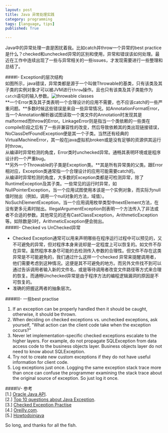 ```yaml
---
layout: post
title: Java 异常处理实践
category: programming
tags: [language, tips]
published: True

---
```


Java中的异常处理一直是困扰着我。比如catch并throw一个异常的best practice是什么？checked和unchecked异常的区别和使用，异常和错误该如何处理。最近在工作中连续出现了一些与异常相关的一些issues，才发现需要进行一些整理和总结了。  

<!--more-->
####I- Exception的层次结构  
如图所示，java错误，异常类都是源于一个叫做Throwable的基类，只有该类及其子类的实例对象才可以被JVM进行`throw`操作。且也只有该类及其子类能作为`catch`语句的输入参数。![throwable classes]({{site.cdnurl}}/assets/img/post/java_exception.png)    
**一个Error类及其子类表明一个合理设计的应用不需要，也不应该catch的一些严重问题。**多数时候这些错误是来自一些异常情况。如AnnotationFormatError，当一个Annotation解析器试图读取一个类文件的Annotation时发现其是malformed而throw的Error。LinkageError则是指当一个类依赖的一些类在compile阶段之后有了一些非兼容性的改变，然后导致依赖其的类出现链接错误，NoClassDefFoundException便是其一个子类。当然还有经典的VirtualMachineError，其一般在java虚拟机broken或是没有足够的资源供其运行时throw。   
从编译时异常检测的角度，Error类时unchecked异常。通畅其表明环境或是程序设计的一个严重bug。  
**另外一个Throwable的子类是Exception类。**其是所有异常类的父类。跟Error相对应，Exception类通常指一个合理设计的应用可能需要catch的。  
从编译时异常检测的角度，大多数的Exception类都是可检测异常，除了RuntimeException及其子类。一些常见的运行时异常，如NullPointerException，当一个应用试图使用本该是一个实例对象，而实际为null值时抛出（例如，调用一个null对象的方法，域值）。NoSuchElementException，当一个应用调用枚举类型中nextElement方法，在没有更多元素时抛出。IllegalArgumentException则表明一个方法传入了非法或者不合适的参数。其他常见的还有CastClassException，ArithmeticException等。如除数是0时，ArithmeticException便会抛出。    
####II- Checked vs UnChecked异常   
* Checked Exception通常可以用来声明哪些在程序运行过程中可以预见的，又不可避免的异常，但对程序本身来说却是一定程度上可以恢复的。如文件不存在异常。虽然程序本身尽可能的去检测传入参数的合理性。但文件不存在这类异常是不可能避免的，我们通过什么这样一个checked 异常来提醒调用者，他们需要考虑到这种情况。这便是其不可避免的地方。而另外文件找不到可以通过告诉调用者输入新的文件名，或是等待调用者改变文件路径等方式来合理的恢复。而通畅Unchecked异常是由于程序方法的编程逻辑漏洞的原因是不可恢复的。  
* 准确的把握这两者的抽象层次。  

####III- 一些best practise  
1. If an exception can be properly handled then it should be caught, otherwise, it should be thrown.  
2. When deciding on checked exceptions vs. unchecked exceptions, ask yourself, "What action can the client code take when the exception occurs?"  
3. Never let implementation-specific checked exceptions escalate to the higher layers. For example, do not propagate SQLException from data access code to the business objects layer. Business objects layer do not need to know about SQLException.  
4. Try not to create new custom exceptions if they do not have useful information for client code.  
5. Log exceptions just once. Logging the same exception stack trace more than once can confuse the programmer examining the stack trace about the original source of exception. So just log it once.  


####IV- 参考  
[1.] [Oracle Java API](http://docs.oracle.com/javase/7/docs/api/).  
[2.] [Top 10 questions about Java Exception](http://www.programcreek.com/2013/10/top-10-questions-about-java-exceptions/).  
[3.] [Checked Exception Practise](http://programmers.stackexchange.com/questions/121328/is-it-good-practice-to-catch-a-checked-exception-and-throw-a-runtimeexception)  
[4.] [Oreilly.com](http://archive.oreilly.com/pub/a/onjava/2003/11/19/exceptions.html).  
[5.] [Howtodoinjava](http://howtodoinjava.com/2013/04/04/java-exception-handling-best-practices/)

So long, and thanks for all the fish.  
